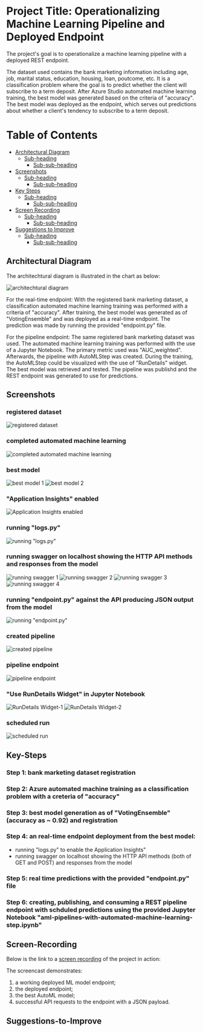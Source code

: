# Project Title: Operationalizing Machine Learning Pipeline and Deployed Endpoint

The project's goal is to operationalize a machine learning pipeline with a deployed REST endpoint. 

The dataset used contains the bank marketing information including age, job, marital status, education, housing, loan, poutcome, etc. It is a classification problem where the goal is to predict whether the client will subscribe to a term deposit. After Azure Studio automated machine learning training, the best model was generated based on the criteria of "accuracy". The best model was deployed as the endpoint, which serves out predictions about whether a client's tendency to subscribe to a term deposit. 

# Table of Contents
<!--ts-->
- [Architectural Diagram](#architectural-diagram)
  * [Sub-heading](#sub-heading)
    + [Sub-sub-heading](#sub-sub-heading)
- [Screenshots](#screenshots)
  * [Sub-heading](#sub-heading-1)
    + [Sub-sub-heading](#sub-sub-heading-1)
- [Key Steps](#key-steps)
  * [Sub-heading](#sub-heading-2)
    + [Sub-sub-heading](#sub-sub-heading-2)
- [Screen Recording](#screen-recording)
  * [Sub-heading](#sub-heading-3)
    + [Sub-sub-heading](#sub-sub-heading-3)
- [Suggestions to Improve](#suggestions-to-improve)
  * [Sub-heading](#sub-heading-4)
    + [Sub-sub-heading](#sub-sub-heading-4)
<!--te-->  

    
## Architectural Diagram

The architechtural diagram is illustrated in the chart as below:

![architechtural diagram](https://github.com/tanglijhu/nd00333_AZMLND_operationalizing_ML_project/blob/main/img/Architectural-Diagram.png?raw=true)

For the real-time endpoint: 
With the registered bank marketing dataset, a classification automated machine learning training was performed with a criteria of "accuracy". 
After training, the best model was generated as of "VotingEnsemble" and was deployed as a real-time endpoint. 
The prediction was made by running the provided "endpoint.py" file. 

For the pipeline endpoint: 
The same registered bank marketing dataset was used. The automated machine learning training was performed with the use of a Jupyter Notebook. The primary metric used was "AUC_weighted". 
Afterwards, the pipeline with AutoMLStep was created. During the training, the AutoMLStep could be visualized with the use of "RunDetails" widget. 
The best model was retrieved and tested. 
The pipeline was publishd and the REST endpoint was generated to use for predictions. 

## Screenshots

### registered dataset
![registered dataset](https://github.com/tanglijhu/nd00333_AZMLND_operationalizing_ML_project/blob/main/img/registered%20datasets_new.PNG?raw=true)

### completed automated machine learning 
![completed automated machine learning ](https://github.com/tanglijhu/nd00333_AZMLND_operationalizing_ML_project/blob/main/img/auto-ml-completed_new.PNG?raw=true)

### best model
![best model 1](https://github.com/tanglijhu/nd00333_AZMLND_operationalizing_ML_project/blob/main/img/best%20model%20-%201_new.PNG?raw=true)
![best model 2](https://github.com/tanglijhu/nd00333_AZMLND_operationalizing_ML_project/blob/main/img/best%20model%20-%202_new.PNG?raw=true)

### "Application Insights" enabled 
![Application Insights enabled](https://github.com/tanglijhu/nd00333_AZMLND_operationalizing_ML_project/blob/main/img/endpoint-after-running-log-file_new.PNG?raw=true)

### running "logs.py"
![running "logs.py"](https://github.com/tanglijhu/nd00333_AZMLND_operationalizing_ML_project/blob/main/img/running-logs-file_new.PNG?raw=true)

### running swagger on localhost showing the HTTP API methods and responses from the model
![running swagger 1](https://github.com/tanglijhu/nd00333_AZMLND_operationalizing_ML_project/blob/main/img/swagger-running-get_new.PNG?raw=true)
![running swagger 2](https://github.com/tanglijhu/nd00333_AZMLND_operationalizing_ML_project/blob/main/img/swagger-running-get-1_new.PNG?raw=true)
![running swagger 3](https://github.com/tanglijhu/nd00333_AZMLND_operationalizing_ML_project/blob/main/img/swagger-running-post_new.PNG?raw=true)
![running swagger 4](https://github.com/tanglijhu/nd00333_AZMLND_operationalizing_ML_project/blob/main/img/swagger-running-post-1_new.PNG?raw=true)

### running "endpoint.py" against the API producing JSON output from the model
![running "endpoint.py"](https://github.com/tanglijhu/nd00333_AZMLND_operationalizing_ML_project/blob/main/img/running-endpoint_new.PNG?raw=true)

### created pipeline
![created pipeline](https://github.com/tanglijhu/nd00333_AZMLND_operationalizing_ML_project/blob/main/img/pipeline-created_new.PNG?raw=true)

### pipeline endpoint
![pipeline endpoint](https://github.com/tanglijhu/nd00333_AZMLND_operationalizing_ML_project/blob/main/img/active-rest-pipeline-endpoint_new.PNG?raw=true)

### "Use RunDetails Widget" in Jupyter Notebook
![RunDetails Widget-1](https://github.com/tanglijhu/nd00333_AZMLND_operationalizing_ML_project/blob/main/img/RunDetails-Widget-1_new.PNG?raw=true)
![RunDetails Widget-2](https://github.com/tanglijhu/nd00333_AZMLND_operationalizing_ML_project/blob/main/img/RunDetails-Widget-2_new.PNG?raw=true)

### scheduled run
![scheduled run](https://github.com/tanglijhu/nd00333_AZMLND_operationalizing_ML_project/blob/main/img/scheduled-run-pipeline-rest-endpoint_new.PNG?raw=true)


## Key-Steps

### Step 1: bank marketing dataset registration

### Step 2: Azure automated machine training as a classification problem with a creteria of "accuracy"

### Step 3: best model generation as of "VotingEnsemble" (accuracy as ~ 0.92) and registration

### Step 4: an real-time endpoint deployment from the best model:

- running "logs.py" to enable the Application Insights" 
- running swagger on localhost showing the HTTP API methods (both of GET and POST) and responses from the model

### Step 5: real time predictions with the provided "endpoint.py" file

### Step 6: creating, publishing, and consuming a REST pipeline endpoint with schduled predictions using the provided Jupyter Notebook "aml-pipelines-with-automated-machine-learning-step.ipynb"

## Screen-Recording

Below is the link to a [screen recording](https://youtu.be/f7VzVPqbxpY) of the project in action: 

The screencast demonstrates:
1) a working deployed ML model endpoint;
2) the deployed endpoint;
3) the best AutoML model;
4) successful API requests to the endpoint with a JSON payload. 

## Suggestions-to-Improve



